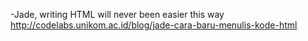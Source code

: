 -Jade, writing HTML will never been easier this way
http://codelabs.unikom.ac.id/blog/jade-cara-baru-menulis-kode-html